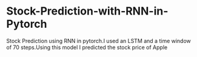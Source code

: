 # Stock-Prediction-with-RNN-in-Pytorch
Stock Prediction using RNN in pytorch.I used an LSTM and a time window of 70 steps.Using this model I predicted the stock price of Apple
